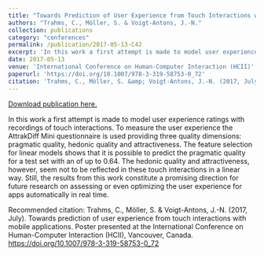```yaml
---
title: "Towards Prediction of User Experience from Touch Interactions with Mobile Applications"
authors: "Trahms, C., Möller, S. & Voigt-Antons, J.-N."
collection: publications
category: "conferences"
permalink: /publication/2017-05-13-C42
excerpt: 'In this work a first attempt is made to model user experience ratings with recordings of touch interactions. To measure the user experience the AttrakDiff Mini questionnaire is used providing three quality dimensions: pragmatic quality, hedonic quality and attractiveness. The feature selection for linear models shows that it is possible to predict the pragmatic quality for a test set with an  of up to 0.64. The hedonic quality and attractiveness, however, seem not to be reflected in these touch interactions in a linear way. Still, the results from this work constitute a promising direction for future research on assessing or even optimizing the user experience for apps automatically in real time.'
date: 2017-05-13
venue: 'International Conference on Human-Computer Interaction (HCII)'
paperurl: 'https://doi.org/10.1007/978-3-319-58753-0_72'
citation: 'Trahms, C., Möller, S. &amp; Voigt-Antons, J.-N. (2017, July). Towards prediction of user experience from touch interactions with mobile applications. Poster presented at the International Conference on Human-Computer Interaction (HCII), Vancouver, Canada. https://doi.org/10.1007/978-3-319-58753-0_72'
---
```


<a href='https://doi.org/10.1007/978-3-319-58753-0_72'>Download publication here.</a>

In this work a first attempt is made to model user experience ratings with recordings of touch interactions. To measure the user experience the AttrakDiff Mini questionnaire is used providing three quality dimensions: pragmatic quality, hedonic quality and attractiveness. The feature selection for linear models shows that it is possible to predict the pragmatic quality for a test set with an  of up to 0.64. The hedonic quality and attractiveness, however, seem not to be reflected in these touch interactions in a linear way. Still, the results from this work constitute a promising direction for future research on assessing or even optimizing the user experience for apps automatically in real time.

Recommended citation: Trahms, C., Möller, S. & Voigt-Antons, J.-N. (2017, July). Towards prediction of user experience from touch interactions with mobile applications. Poster presented at the International Conference on Human-Computer Interaction (HCII), Vancouver, Canada. https://doi.org/10.1007/978-3-319-58753-0_72